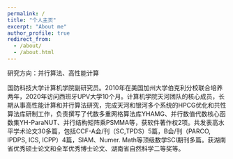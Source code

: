 ```yaml
---
permalink: /
title: "个人主页"
excerpt: "About me"
author_profile: true
redirect_from: 
  - /about/
  - /about.html
---
```

研究方向：并行算法、高性能计算

国防科技大学计算机学院副研究员。2010年在美国加州大学伯克利分校联合培养两年，2020年访问西班牙UPV大学10个月。计算机学院天河团队的核心成员，长期从事高性能计算和并行算法研究，完成天河和银河多个系统的HPCG优化和共性算法库研制工作，负责撰写了代数多重网格算法库YHAMG、并行数值代数核心函数集YH-ParaNUT、并行结构矩阵乘PSMMA等，获软件著作权2项。共发表高水平学术论文30多篇，包括CCF-A会/刊（SC,TPDS）5篇，B会/刊（PARCO, IPDPS, ICS, ICPP）4篇，SIAM、Numer. Math等顶级数学SCI期刊多篇。获湖南省优秀硕士论文和全军优秀博士论文、湖南省自然科学二等奖等。
